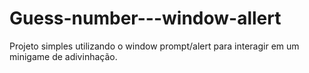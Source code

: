 # Guess-number---window-allert
Projeto simples utilizando o window prompt/alert para interagir em um minigame de adivinhação.
